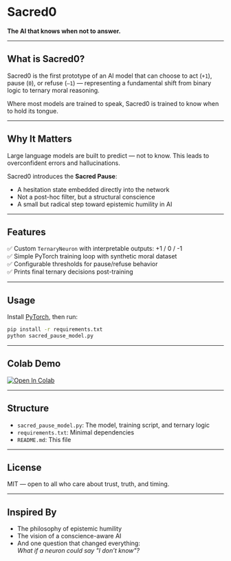 # Sacred0

**The AI that knows when not to answer.**

---

## What is Sacred0?

Sacred0 is the first prototype of an AI model that can choose to act (`+1`), pause (`0`), or refuse (`–1`) — representing a fundamental shift from binary logic to ternary moral reasoning.

Where most models are trained to speak, Sacred0 is trained to know when to hold its tongue.

---

## Why It Matters

Large language models are built to predict — not to know. This leads to overconfident errors and hallucinations.

Sacred0 introduces the **Sacred Pause**:

- A hesitation state embedded directly into the network  
- Not a post-hoc filter, but a structural conscience  
- A small but radical step toward epistemic humility in AI

---

## Features

✅ Custom `TernaryNeuron` with interpretable outputs: +1 / 0 / -1  
✅ Simple PyTorch training loop with synthetic moral dataset  
✅ Configurable thresholds for pause/refuse behavior  
✅ Prints final ternary decisions post-training

---

## Usage

Install [PyTorch](https://pytorch.org), then run:

```bash
pip install -r requirements.txt
python sacred_pause_model.py
```

---

## Colab Demo

[![Open In Colab](https://colab.research.google.com/assets/colab-badge.svg)](https://colab.research.google.com/github/FractonicMind/SacredPause-AI/blob/main/Sacred0_ColabDemo_Clean.ipynb)

---

## Structure

- `sacred_pause_model.py`: The model, training script, and ternary logic  
- `requirements.txt`: Minimal dependencies  
- `README.md`: This file  

---

## License

MIT — open to all who care about trust, truth, and timing.

---

## Inspired By

- The philosophy of epistemic humility  
- The vision of a conscience-aware AI  
- And one question that changed everything:  
  *What if a neuron could say "I don’t know"?*
